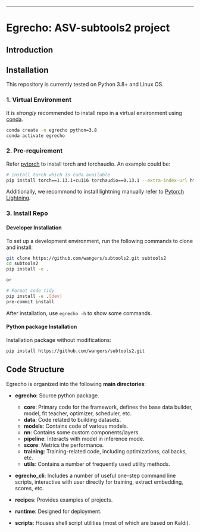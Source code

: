 

-------------------------------------------------------------------------------------------------------------------------------------------------------
# Egrecho: ASV-subtools2 project


## Introduction

## Installation

This repository is currently tested on Python 3.8+ and Linux OS.

### 1. Virtual Environment

It is *strongly* recommended to install repo in a virtual environment using [conda](https://www.anaconda.com/).
```bash
conda create -n egrecho python=3.8
conda activate egrecho
```

### 2. Pre-requirement
Refer [pytorch](https://pytorch.org/) to install torch and torchaudio. An example could be:

```bash
# install torch which is cuda available
pip install torch==1.13.1+cu116 torchaudio==0.13.1 --extra-index-url https://download.pytorch.org/whl/cu116
```
Additionally, we recommond to install
lightning manually refer to [Pytorch Lightning](https://github.com/Lightning-AI/pytorch-lightning).

### 3. Install Repo
#### Developer Installation

To set up a development environment, run the following commands to clone and install:

```bash
git clone https://github.com/wangers/subtools2.git subtools2
cd subtools2
pip install -e .

or

# Format code tidy
pip install -e .[dev]
pre-commit install
```
After installation, use `egrecho -h` to show some commands.
#### Python package Installation

Installation package without modifications:

```bash
pip install https://github.com/wangers/subtools2.git
```
## Code Structure
Egrecho is organized into the following **main directories**:
+ **egrecho**: Source python package.

    + **core**: Primary code for the framework, defines the base data builder, model, fit teacher, optimizer, scheduler, etc.
    + **data**: Code related to building datasets.
    + **models**: Contains code of various models.
    + **nn**: Contains some custom components/layers.
    + **pipeline**: Interacts with model in inference mode.
    + **score**: Metrics the performance.
    + **training**: Training-related code, including optimizations, callbacks, etc.
    + **utils**: Contains a number of frequently used utility methods.

+ **egrecho_cli**: Includes a number of useful one-step command line scripts, interactive with user directly for training, extract embedding, scores, etc.
+ **recipes**: Provides examples of projects.
+ **runtime**: Designed for deployment.
+ **scripts**: Houses shell script utilities (most of which are based on Kaldi).
